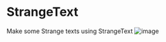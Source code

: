 # StrangeText
Make some Strange texts using StrangeText
![image](https://user-images.githubusercontent.com/86483537/130532421-10217ba8-e31b-46cb-8e07-53599e32fd28.png)
